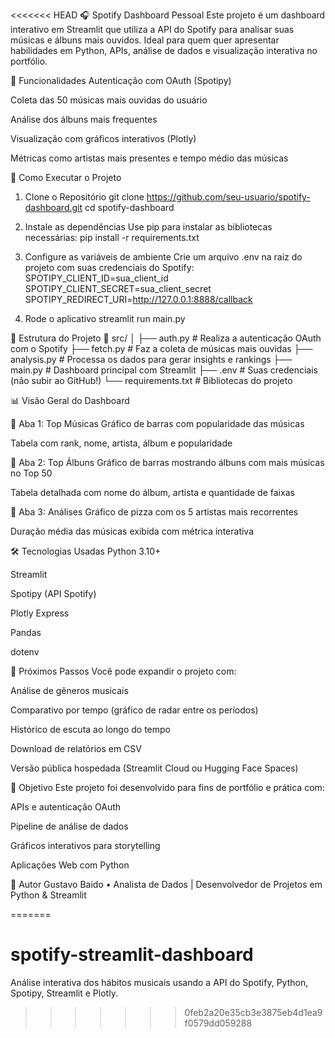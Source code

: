 <<<<<<< HEAD
🎧 Spotify Dashboard Pessoal
Este projeto é um dashboard interativo em Streamlit que utiliza a API do Spotify para analisar suas músicas e álbuns mais ouvidos. Ideal para quem quer apresentar habilidades em Python, APIs, análise de dados e visualização interativa no portfólio.

📌 Funcionalidades
Autenticação com OAuth (Spotipy)

Coleta das 50 músicas mais ouvidas do usuário

Análise dos álbuns mais frequentes

Visualização com gráficos interativos (Plotly)

Métricas como artistas mais presentes e tempo médio das músicas

🚀 Como Executar o Projeto

1. Clone o Repositório
git clone https://github.com/seu-usuario/spotify-dashboard.git
cd spotify-dashboard

2. Instale as dependências
Use pip para instalar as bibliotecas necessárias:
pip install -r requirements.txt

3. Configure as variáveis de ambiente
Crie um arquivo .env na raiz do projeto com suas credenciais do Spotify:
SPOTIPY_CLIENT_ID=sua_client_id
SPOTIPY_CLIENT_SECRET=sua_client_secret
SPOTIPY_REDIRECT_URI=http://127.0.0.1:8888/callback

4. Rode o aplicativo
streamlit run main.py

🧠 Estrutura do Projeto
📁 src/
│
├── auth.py              # Realiza a autenticação OAuth com o Spotify
├── fetch.py             # Faz a coleta de músicas mais ouvidas
├── analysis.py          # Processa os dados para gerar insights e rankings
├── main.py              # Dashboard principal com Streamlit
├── .env                 # Suas credenciais (não subir ao GitHub!)
└── requirements.txt     # Bibliotecas do projeto

📊 Visão Geral do Dashboard

🔹 Aba 1: Top Músicas
Gráfico de barras com popularidade das músicas

Tabela com rank, nome, artista, álbum e popularidade

🔹 Aba 2: Top Álbuns
Gráfico de barras mostrando álbuns com mais músicas no Top 50

Tabela detalhada com nome do álbum, artista e quantidade de faixas

🔹 Aba 3: Análises
Gráfico de pizza com os 5 artistas mais recorrentes

Duração média das músicas exibida com métrica interativa

🛠 Tecnologias Usadas
Python 3.10+

Streamlit

Spotipy (API Spotify)

Plotly Express

Pandas

dotenv

🧩 Próximos Passos
Você pode expandir o projeto com:

Análise de gêneros musicais

Comparativo por tempo (gráfico de radar entre os períodos)

Histórico de escuta ao longo do tempo

Download de relatórios em CSV

Versão pública hospedada (Streamlit Cloud ou Hugging Face Spaces)

💼 Objetivo
Este projeto foi desenvolvido para fins de portfólio e prática com:

APIs e autenticação OAuth

Pipeline de análise de dados

Gráficos interativos para storytelling

Aplicações Web com Python

👤 Autor
Gustavo Baido
• Analista de Dados | Desenvolvedor de Projetos em Python & Streamlit

=======
# spotify-streamlit-dashboard
Análise interativa dos hábitos musicais usando a API do Spotify, Python, Spotipy, Streamlit e Plotly.
>>>>>>> 0feb2a20e35cb3e3875eb4d1ea9f0579dd059288
